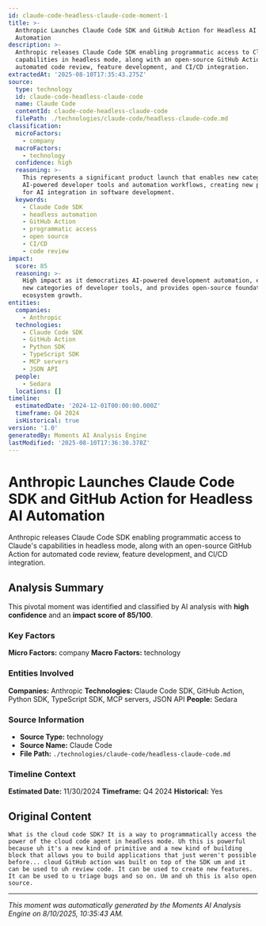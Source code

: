 ```yaml
---
id: claude-code-headless-claude-code-moment-1
title: >-
  Anthropic Launches Claude Code SDK and GitHub Action for Headless AI
  Automation
description: >-
  Anthropic releases Claude Code SDK enabling programmatic access to Claude's
  capabilities in headless mode, along with an open-source GitHub Action for
  automated code review, feature development, and CI/CD integration.
extractedAt: '2025-08-10T17:35:43.275Z'
source:
  type: technology
  id: claude-code-headless-claude-code
  name: Claude Code
  contentId: claude-code-headless-claude-code
  filePath: ./technologies/claude-code/headless-claude-code.md
classification:
  microFactors:
    - company
  macroFactors:
    - technology
  confidence: high
  reasoning: >-
    This represents a significant product launch that enables new categories of
    AI-powered developer tools and automation workflows, creating new primitives
    for AI integration in software development.
  keywords:
    - Claude Code SDK
    - headless automation
    - GitHub Action
    - programmatic access
    - open source
    - CI/CD
    - code review
impact:
  score: 85
  reasoning: >-
    High impact as it democratizes AI-powered development automation, enables
    new categories of developer tools, and provides open-source foundation for
    ecosystem growth.
entities:
  companies:
    - Anthropic
  technologies:
    - Claude Code SDK
    - GitHub Action
    - Python SDK
    - TypeScript SDK
    - MCP servers
    - JSON API
  people:
    - Sedara
  locations: []
timeline:
  estimatedDate: '2024-12-01T00:00:00.000Z'
  timeframe: Q4 2024
  isHistorical: true
version: '1.0'
generatedBy: Moments AI Analysis Engine
lastModified: '2025-08-10T17:36:30.378Z'
---
```

# Anthropic Launches Claude Code SDK and GitHub Action for Headless AI Automation

Anthropic releases Claude Code SDK enabling programmatic access to Claude's capabilities in headless mode, along with an open-source GitHub Action for automated code review, feature development, and CI/CD integration.

## Analysis Summary

This pivotal moment was identified and classified by AI analysis with **high confidence** and an **impact score of 85/100**.

### Key Factors

**Micro Factors:** company
**Macro Factors:** technology

### Entities Involved

**Companies:** Anthropic
**Technologies:** Claude Code SDK, GitHub Action, Python SDK, TypeScript SDK, MCP servers, JSON API
**People:** Sedara


### Source Information

- **Source Type:** technology
- **Source Name:** Claude Code
- **File Path:** `./technologies/claude-code/headless-claude-code.md`

### Timeline Context

**Estimated Date:** 11/30/2024
**Timeframe:** Q4 2024
**Historical:** Yes

## Original Content

```
What is the cloud code SDK? It is a way to programmatically access the power of the cloud code agent in headless mode. Uh this is powerful because uh it's a new kind of primitive and a new kind of building block that allows you to build applications that just weren't possible before... cloud GitHub action was built on top of the SDK um and it can be used to uh review code. It can be used to create new features. It can be used to u triage bugs and so on. Um and uh this is also open source.
```

---

*This moment was automatically generated by the Moments AI Analysis Engine on 8/10/2025, 10:35:43 AM.*

